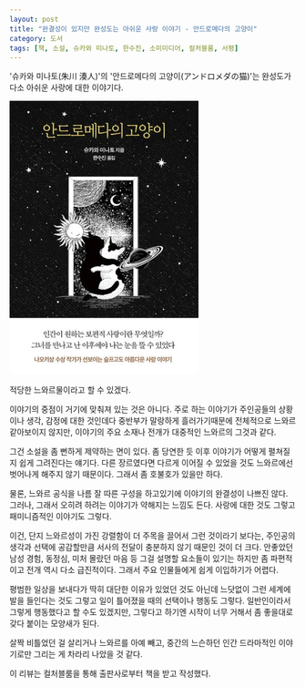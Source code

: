 ```yaml
---
layout: post
title: "완결성이 있지만 완성도는 아쉬운 사랑 이야기 - 안드로메다의 고양이"
category: 도서
tags: [책, 소설, 슈카와 미나토, 한수진, 소미미디어, 컬처블룸, 서평]
---
```


'슈카와 미나토(朱川 湊人)'의
'안드로메다의 고양이(アンドロメダの猫)'는
완성도가 다소 아쉬운 사랑에 대한 이야기다.

![표지](/images/andoromeda-no-neko-book-h480.jpg)

적당한 느와르물이라고 할 수 있겠다.

이야기의 중점이 거기에 맞춰져 있는 것은 아니다.
주로 하는 이야기가 주인공들의 상황이나 생각, 감정에 대한 것인데다
중반부가 말랑하게 흘러가기때문에
전체적으로 느와르같아보이지 않지만,
이야기의 주요 소재나 전개가 대중적인 느와르의 그것과 같다.

그건 소설을 좀 뻔하게 제약하는 면이 있다.
좀 당연한 듯 이후 이야기가 어떻게 펼쳐질지 쉽게 그려진다는 얘기다.
다른 장르였다면 다르게 이어질 수 있었을 것도 느와르에선 벗어나게 해주지 않기 때문이다.
그래서 좀 호불호가 있을만 하다.

물론, 느와르 공식을 나름 잘 따른 구성을 하고있기에 이야기의 완결성이 나쁘진 않다.
그러나, 그래서 오히려 하려는 이야기가 약해지는 느낌도 든다.
사랑에 대한 것도 그렇고 패미니즘적인 이야기도 그렇다.

이건, 단지 느와르성이 가진 강렬함이 더 주목을 끌어서 그런 것이라기 보다는,
주인공의 생각과 선택에 공감할만큼 서사의 전달이 충분하지 않기 때문인 것이 더 크다.
안좋았던 남성 경험, 동정심, 미처 몰랐던 마음 등
그걸 설명할 요소들이 있기는 하지만 좀 파편적이고
전개 역시 다소 급진적이다.
그래서 주요 인물들에게 쉽게 이입하기가 어렵다.

평범한 일상을 보내다가 딱히 대단한 이유가 있었던 것도 아닌데 느닷없이 그런 세계에 발을 들인다는 것도 그렇고
일이 틀어졌을 때의 선택이나 행동도 그렇다.
일반인이라서 그렇게 행동했다고 할 수도 있겠지만,
그렇다고 하기엔 시작이 너무 거해서
좀 좋을대로 갖다 붙이는 모양새가 된다.

살짝 비틀었던 걸 살리거나 느와르를 아예 빼고,
중간의 느슨하던 인간 드라마적인 이야기로만 그리는 게 차라리 나았을 것 같다.



<div class="im im-info">
이 리뷰는 컬처블룸을 통해 출판사로부터 책을 받고 작성했다.
</div>
